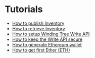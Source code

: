 # Tutorials

* [How to publish Inventory](tutorials/how-to-publish-inventory.md)
* [How to retrieve Inventory](tutorials/how-to-retrieve-inventory.md)
* [How to setup Winding Tree Write API](tutorials/how-to-setup-write-api.md)
* [How to keep the Write API secure](tutorials/security-tips.md)
* [How to generate Ethereum wallet](tutorials/how-to-generate-ethereum-wallet.md) 
* [How to get first Ether (ETH)](tutorials/how-to-get-first-ether.md)

<!--
- How to build a Hotel Booking Page
- How to integrate property management software to publish inventory
- How to propose a change to the API Specification
- How to implement client
    - mock and greenkeeper on
- How to implement server endpoint based on the API Specification
-->